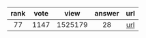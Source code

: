 
| rank | vote | view | answer | url |
|:-:|:-:|:-:|:-:|:-:|
|77|1147|1525179|28| [url](http://stackoverflow.com/questions/11346283/renaming-columns-in-pandas) |
